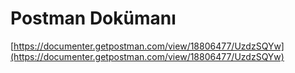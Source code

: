 
# Postman Dokümanı
[https://documenter.getpostman.com/view/18806477/UzdzSQYw](https://documenter.getpostman.com/view/18806477/UzdzSQYw)

